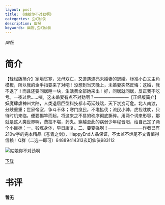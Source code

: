 ```yaml
---
layout: post
title: 《姑娘你不对劲啊》
categories: 玄幻仙侠
description: 幽祝
keywords: 幽祝,玄幻仙侠
---
```

*幽祝*
# 简介
【轻松版简介】家境贫寒，父母双亡，又遭遇漂亮未婚妻的退婚。标准小白文主角模板，所以我的金手指要来了对吧！没想到当天晚上，未婚妻突然反悔：这婚，我不退了！而且还要同居睡一块，生活费全部她来出！好，同居就同居，反正我不吃亏。一夜过后……咦，这未婚妻有点不对劲啊？————————【正经版简介】妖魔肆虐神州大陆，人类退居巨型科技都市苟延残喘，天下岌岌可危。北人南渡，分歧重重；世家帝室，争斗不休；寒门庶民，不堪挞伐；流民小帅，虎视眈眈，只待时机来临，便要揭竿而起，将这来之不易的秩序彻底撕碎。用两个词来形容，那就是这人类世界啊，费拉不堪，药丸。穿越至此的病弱少年程晋阳，给自己定了两个小目标：一、锻炼身体，早日康复。二、要变强啊！————————作者已有210w字的完本精品《苍青之剑》，HappyEnd人品保证，不太监不烂尾不文青值得信赖！Q群（二选一即可）64889414313玄幻仙侠983112

![姑娘你不对劲啊](https://cdn.jsdelivr.net/gh/YYbooks0/yybooks0img@master/bookscover2/姑娘你不对劲啊.7fidwuip3ng0.jpg)

[下载](https://link.jscdn.cn/1drv/aHR0cHM6Ly8xZHJ2Lm1zL3QvcyFBaGU2R2dNWmVFb2poVzh4UnRJejd6OXBNamRSP2U9S0Q0Ym93.txt)
# 书评
**暂无**